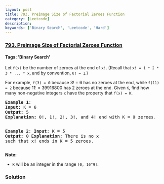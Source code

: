 ```yaml
---
layout: post
title: 793. Preimage Size of Factorial Zeroes Function
category: [Leetcode]
description: 
keywords: ['Binary Search', 'Leetcode', 'Hard']
---
```

### [793. Preimage Size of Factorial Zeroes Function](https://leetcode.com/problems/preimage-size-of-factorial-zeroes-function)

#### Tags: 'Binary Search'

<div class="content__u3I1 question-content__JfgR"><div><p>Let <code>f(x)</code> be the number of zeroes at the end of <code>x!</code>. (Recall that <code>x! = 1 * 2 * 3 * ... * x</code>, and by convention, <code>0! = 1</code>.)</p>
<p>For example, <code>f(3) = 0</code> because 3! = 6 has no zeroes at the end, while <code>f(11) = 2</code> because 11! = 39916800 has 2 zeroes at the end. Given <code>K</code>, find how many non-negative integers <code>x</code> have the property that <code>f(x) = K</code>.</p>
<pre><strong>Example 1:</strong>
<strong>Input:</strong> K = 0
<strong>Output:</strong> 5
<strong>Explanation:</strong> 0!, 1!, 2!, 3!, and 4! end with K = 0 zeroes.

<strong>Example 2:</strong>
<strong>Input:</strong> K = 5
<strong>Output:</strong> 0
<strong>Explanation:</strong> There is no x such that x! ends in K = 5 zeroes.
</pre>
<p><strong>Note:</strong></p>
<ul>
<li><code>K</code> will be an integer in the range <code>[0, 10^9]</code>.</li>
</ul>
</div></div>

### Solution
